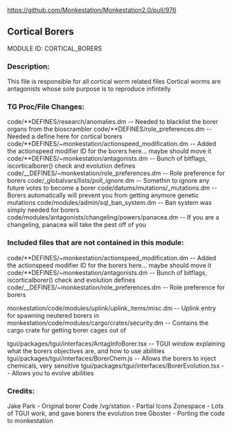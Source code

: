 https://github.com/Monkestation/Monkestation2.0/pull/976

## Cortical Borers

MODULE ID: CORTICAL_BORERS

### Description:

This file is responsible for all cortical worm related files
Cortical worms are antagonists whose sole purpose is to reproduce infintelly

### TG Proc/File Changes:

code/**DEFINES/research/anomalies.dm -- Needed to blacklist the borer organs from the bioscrambler
code/**DEFINES/role_preferences.dm -- Needed a define here for cortical borers
code/**DEFINES/~monkestation/actionspeed_modification.dm -- Added the actionspeed modifier ID for the borers here... maybe should move it
code/**DEFINES/~monkestation/antagonists.dm -- Bunch of bitflags, iscorticalborer() check and evolution defines
code/\_\_DEFINES/~monkestation/role_preferences.dm -- Role preference for borers
code/\_globalvars/lists/poll_ignore.dm -- Somethin to ignore any future votes to become a borer
code/datums/mutations/\_mutations.dm -- Borers automatically will prevent you from getting anymore genetic mutations
code/modules/admin/sql_ban_system.dm -- Ban system was simply needed for borers
code/modules/antagonists/changeling/powers/panacea.dm -- If you are a changeling, panacea will take the pest off of you

### Included files that are not contained in this module:

code/**DEFINES/~monkestation/actionspeed_modification.dm -- Added the actionspeed modifier ID for the borers here... maybe should move it
code/**DEFINES/~monkestation/antagonists.dm -- Bunch of bitflags, iscorticalborer() check and evolution defines
code/\_\_DEFINES/~monkestation/role_preferences.dm -- Role preference for borers

monkestation/code/modules/uplink/uplink_items/misc.dm -- Uplink entry for spawning neutered borers in
monkestation/code/modules/cargo/crates/security.dm -- Contains the cargo crate for getting borer cages out of

tgui/packages/tgui/interfaces/AntagInfoBorer.tsx -- TGUI window explaining what the borers objectives are, and how to use abilities
tgui/packages/tgui/interfaces/BorerChem.js -- Allows the borers to inject chemicals, very sensitive
tgui/packages/tgui/interfaces/BorerEvolution.tsx -- Allows you to evolve abilities

### Credits:

Jake Park - Original borer Code
/vg/station - Partial Icons
Zonespace - Lots of TGUI work, and gave borers the evolution tree
Gboster - Porting the code to monkestation
